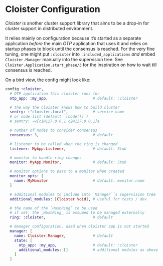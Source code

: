 # Cloister Configuration

_Cloister_ is another cluster support library that aims to be a drop-in for cluster support in distributed environment.

It relies mainly on configuration because it’s started as a separate application _before_ the main _OTP_ application that uses it and relies on startup phases to block until the consensus is reached. For the very fine tuning, one might put `:cloister` into `:included_applications` _and_ embed `Cloister.Manager` manually into the supervision tree. See `Cloister.Application.start_phase/3` for the inspiration on how to wait till consensus is reached.

On a bird view, the config might look like:

```elixir
config :cloister,
  # OTP application this cloister runs for
  otp_app: :my_app,                    # default: :cloister

  # the way the cloister knows how to build cluster
  sentry: :"cloister.local",           # service name
  # or node list (default `[node()]`)
  # sentry: ~w[c1@127.0.0.1 c2@127.0.0.1]a

  # number of nodes to consider consensus
  consensus: 3,                        # default

  # listener to be called when the ring is changed
  listener: MyApp.Listener,            # default: Stub

  # monitor to handle ring changes
  monitor: MyApp.Monitor,              # default: Stub

  # monitor options to pass to a monitor when created
  monitor_opts: [
    name: MyMonitor                    # default: monitor.name
  ]

  # additional modules to include into `Manager`’s supervision tree
  additional_modules: [Cloister.Void], # useful for tests / dev

  # the name of the `HashRing` to be used
  # if set, the _HashRing_ is assumed to be managed externally
  ring: :cloister,                     # default

  # manager configuration, used when cloister app is not started
  manager: [
    name: Cloister.Manager,            # default
    state: [
      otp_app: :my_app,                # default: :cloister
      additional_modules: []           # additional modules as above
    ]
  ]
```